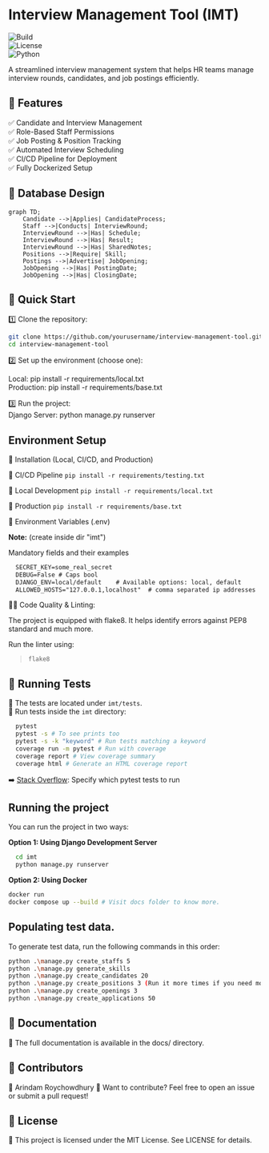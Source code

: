 # Interview Management Tool (IMT)  

![Build](https://img.shields.io/github/actions/workflow/status/arindam31/Interview_management/django.yml?branch=main)  
![License](https://img.shields.io/github/license/arindam31/Interview_management
)  
![Python](https://img.shields.io/badge/python-3.12%2B-blue)  


A streamlined interview management system that helps HR teams manage interview rounds, candidates, and job postings efficiently.

## 🚀 Features
✅ Candidate and Interview Management  
✅ Role-Based Staff Permissions  
✅ Job Posting & Position Tracking  
✅ Automated Interview Scheduling  
✅ CI/CD Pipeline for Deployment  
✅ Fully Dockerized Setup  


## 📂 Database Design

```mermaid
graph TD;
    Candidate -->|Applies| CandidateProcess;
    Staff -->|Conducts| InterviewRound;
    InterviewRound -->|Has| Schedule;
    InterviewRound -->|Has| Result;
    InterviewRound -->|Has| SharedNotes;
    Positions -->|Require| Skill;
    Postings -->|Advertise| JobOpening;
    JobOpening -->|Has| PostingDate;
    JobOpening -->|Has| ClosingDate;
```

## 🚀 Quick Start  

1️⃣ Clone the repository:  
```bash
git clone https://github.com/yourusername/interview-management-tool.git
cd interview-management-tool
```
2️⃣ Set up the environment (choose one):

Local: pip install -r requirements/local.txt  
Production: pip install -r requirements/base.txt  

3️⃣ Run the project:  
Django Server: python manage.py runserver


## Environment Setup
🔧 Installation (Local, CI/CD, and Production)

📌 CI/CD Pipeline
`pip install -r requirements/testing.txt`


📌 Local Development
`pip install -r requirements/local.txt`

📌 Production
`pip install -r requirements/base.txt`

📌 Environment Variables (.env)

**Note:** (create inside dir "imt")

Mandatory fields and their examples
```markdown
  SECRET_KEY=some_real_secret
  DEBUG=False # Caps bool
  DJANGO_ENV=local/default    # Available options: local, default
  ALLOWED_HOSTS="127.0.0.1,localhost"  # comma separated ip addresses
```

🧑‍💻 Code Quality & Linting:

The project is equipped with flake8. It helps identify errors against PEP8 standard and much more.

Run the linter using:
> `flake8`

## 🧪 Running Tests

📌 The tests are located under `imt/tests`.  
📌 Run tests inside the `imt` directory:  

```bash
  pytest
  pytest -s # To see prints too
  pytest -s -k "keyword" # Run tests matching a keyword
  coverage run -m pytest # Run with coverage
  coverage report # View coverage summary 
  coverage html # Generate an HTML coverage report 
  ```
  ➡️ [Stack Overflow](https://stackoverflow.com/questions/36456920/specify-which-pytest-tests-to-run-from-a-file/61869181#61869181): Specify which pytest tests to run

## Running the project
You can run the project in two ways:

**Option 1: Using Django Development Server**
```bash
  cd imt
  python manage.py runserver
```

**Option 2: Using Docker**
```bash
docker run 
docker compose up --build # Visit docs folder to know more.
```

## Populating test data.
To generate test data, run the following commands in this order:

```bash
python .\manage.py create_staffs 5
python .\manage.py generate_skills
python .\manage.py create_candidates 20
python .\manage.py create_positions 3 (Run it more times if you need more than created.)
python .\manage.py create_openings 3
python .\manage.py create_applications 50 
```

## 📜 Documentation

📄 The full documentation is available in the docs/ directory.

## 🙌 Contributors
👤 Arindam Roychowdhury
💬 Want to contribute? Feel free to open an issue or submit a pull request!

## 📌 License

📜 This project is licensed under the MIT License. See LICENSE for details.